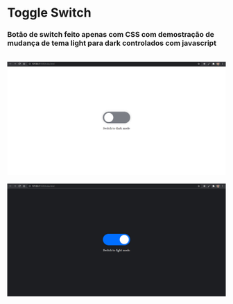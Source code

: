 # Toggle Switch

### Botão de switch feito apenas com CSS com demostração de mudança de tema light para dark controlados com javascript

</br>

<img src="./imgs/switch_to_light.png" alt="troca para tema dark">

</br>
</br>

<img src="./imgs/switch_to_dark.png" alt="troca para tema dark">
